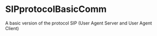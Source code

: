 # SIPprotocolBasicComm
A basic version of the protocol SIP (User Agent Server and User Agent Client)
